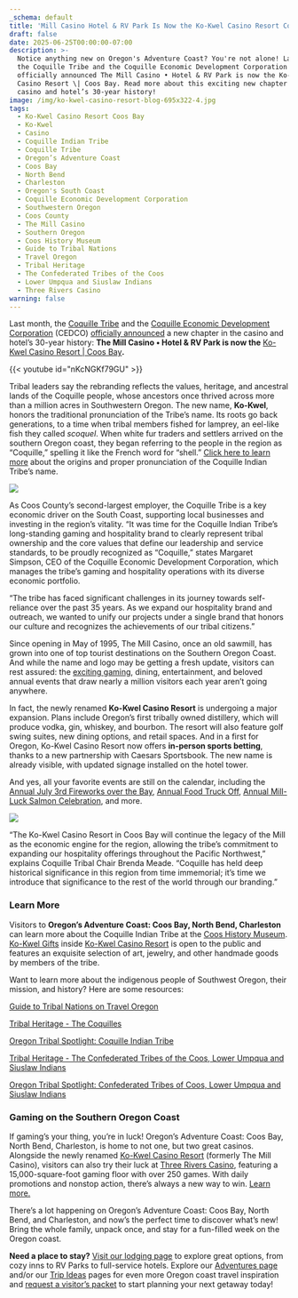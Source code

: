 ```yaml
---
_schema: default
title: 'Mill Casino Hotel & RV Park Is Now the Ko-Kwel Casino Resort Coos Bay '
draft: false
date: 2025-06-25T00:00:00-07:00
description: >-
  Notice anything new on Oregon's Adventure Coast? You're not alone! Last month,
  the Coquille Tribe and the Coquille Economic Development Corporation (CEDCO)
  officially announced The Mill Casino • Hotel & RV Park is now the Ko-Kwel
  Casino Resort \| Coos Bay. Read more about this exciting new chapter in the
  casino and hotel’s 30-year history!
image: /img/ko-kwel-casino-resort-blog-695x322-4.jpg
tags:
  - Ko-Kwel Casino Resort Coos Bay
  - Ko-Kwel
  - Casino
  - Coquille Indian Tribe
  - Coquille Tribe
  - Oregon’s Adventure Coast
  - Coos Bay
  - North Bend
  - Charleston
  - Oregon's South Coast
  - Coquille Economic Development Corporation
  - Southwestern Oregon
  - Coos County
  - The Mill Casino
  - Southern Oregon
  - Coos History Museum
  - Guide to Tribal Nations
  - Travel Oregon
  - Tribal Heritage
  - The Confederated Tribes of the Coos
  - Lower Umpqua and Siuslaw Indians
  - Three Rivers Casino
warning: false
---
```

Last month, the [Coquille Tribe](https://www.coquilletribe.org/) and the [Coquille Economic Development Corporation](https://www.tribal.one/) (CEDCO) [officially announced](https://www.coquilletribe.org/coquille-tribe-to-rename-casino-after-30-years-of-success/) a new chapter in the casino and hotel’s 30-year history: **The Mill Casino • Hotel & RV Park is now the** [Ko-Kwel Casino Resort \| Coos Bay](https://www.kokwelresorts.com/coos-bay/)**.**

{{< youtube id="nKcNGKf79GU" >}}

Tribal leaders say the rebranding reflects the values, heritage, and ancestral lands of the Coquille people, whose ancestors once thrived across more than a million acres in Southwestern Oregon. The new name, **Ko-Kwel**, honors the traditional pronunciation of the Tribe’s name. Its roots go back generations, to a time when tribal members fished for lamprey, an eel-like fish they called *scoquel*. When white fur traders and settlers arrived on the southern Oregon coast, they began referring to the people in the region as “Coquille,” spelling it like the French word for “shell.” [Click here to learn more](https://www.coquilletribe.org/our-people/how-do-you-pronounce-that/) about the origins and proper pronunciation of the Coquille Indian Tribe’s name.

![](/img/coquille-indian-tribe.jpg)

As Coos County’s second-largest employer, the Coquille Tribe is a key economic driver on the South Coast, supporting local businesses and investing in the region’s vitality. “It was time for the Coquille Indian Tribe’s long-standing gaming and hospitality brand to clearly represent tribal ownership and the core values that define our leadership and service standards, to be proudly recognized as “Coquille,” states Margaret Simpson, CEO of the Coquille Economic Development Corporation, which manages the tribe’s gaming and hospitality operations with its diverse economic portfolio.

“The tribe has faced significant challenges in its journey towards self-reliance over the past 35 years. As we expand our hospitality brand and outreach, we wanted to unify our projects under a single brand that honors our culture and recognizes the achievements of our tribal citizens.”

Since opening in May of 1995, The Mill Casino, once an old sawmill, has grown into one of top tourist destinations on the Southern Oregon Coast. And while the name and logo may be getting a fresh update, visitors can rest assured: the [exciting gaming](https://www.oregonsadventurecoast.com/gaming/), dining, entertainment, and beloved annual events that draw nearly a million visitors each year aren’t going anywhere.

In fact, the newly renamed **Ko-Kwel Casino Resort** is undergoing a major expansion. Plans include Oregon’s first tribally owned distillery, which will produce vodka, gin, whiskey, and bourbon. The resort will also feature golf swing suites, new dining options, and retail spaces. And in a first for Oregon, Ko-Kwel Casino Resort now offers **in-person sports betting**, thanks to a new partnership with Caesars Sportsbook. The new name is already visible, with updated signage installed on the hotel tower.

And yes, all your favorite events are still on the calendar, including the [Annual July 3rd Fireworks over the Bay](https://www.oregonsadventurecoast.com/event/july-3rd-4th-fireworks-over-the-bay/), [Annual Food Truck Off](https://www.oregonsadventurecoast.com/event/the-mill-casino-food-truck-off/), [Annual Mill-Luck Salmon Celebration](https://www.oregonsadventurecoast.com/event/mill-luck-salmon-celebration/), and more.

![](/img/ko-kwel-casino-resort-blog-695x322-3.jpg)

“The Ko-Kwel Casino Resort in Coos Bay will continue the legacy of the Mill as the economic engine for the region, allowing the tribe’s commitment to expanding our hospitality offerings throughout the Pacific Northwest,” explains Coquille Tribal Chair Brenda Meade. “Coquille has held deep historical significance in this region from time immemorial; it’s time we introduce that significance to the rest of the world through our branding.”

### **Learn More**

Visitors to **Oregon’s Adventure Coast: Coos Bay, North Bend, Charleston** can learn more about the Coquille Indian Tribe at the [Coos History Museum](https://cooshistory.org/). [Ko-Kwel Gifts](https://www.kokwelresorts.com/coos-bay/) inside [Ko-Kwel Casino Resort](https://www.kokwelresorts.com/coos-bay/) is open to the public and features an exquisite selection of art, jewelry, and other handmade goods by members of the tribe.

Want to learn more about the indigenous people of Southwest Oregon, their mission, and history? Here are some resources:

[Guide to Tribal Nations on Travel Oregon](https://traveloregon.com/places-to-go/tribal-nations/)

[Tribal Heritage - The Coquilles](https://www.oregonsadventurecoast.com/tribal-heritage-coquilles/)

[Oregon Tribal Spotlight: Coquille Indian Tribe](https://traveloregon.com/things-to-do/culture-history/oregon-tribal-spotlight-coquille-indian-tribe/)

[Tribal Heritage - The Confederated Tribes of the Coos, Lower Umpqua and Siuslaw Indians](https://www.oregonsadventurecoast.com/tribal-heritage-confederated/)

[Oregon Tribal Spotlight: Confederated Tribes of Coos, Lower Umpqua and Siuslaw Indians](https://traveloregon.com/places-to-go/tribal-nations/confederated-tribes-of-coos-lower-umpqua-and-siuslaw-indians/)

### **Gaming on the Southern Oregon Coast**

If gaming’s your thing, you’re in luck! Oregon’s Adventure Coast: Coos Bay, North Bend, Charleston, is home to not one, but two great casinos. Alongside the newly renamed [Ko-Kwel Casino Resort](https://www.kokwelresorts.com/coos-bay/) (formerly The Mill Casino), visitors can also try their luck at [Three Rivers Casino](https://www.threeriverscasino.com/coos-bay-casino), featuring a 15,000-square-foot gaming floor with over 250 games. With daily promotions and nonstop action, there’s always a new way to win. [Learn more.](https://www.oregonsadventurecoast.com/blog/try-your-luck-on-oregon-s-adventure-coast)

There’s a lot happening on Oregon’s Adventure Coast: Coos Bay, North Bend, and Charleston, and now’s the perfect time to discover what’s new! Bring the whole family, unpack once, and stay for a fun-filled week on the Oregon coast.

**Need a place to stay?** [Visit our lodging page](https://www.oregonsadventurecoast.com/lodging/) to explore great options, from cozy inns to RV Parks to full-service hotels. Explore our [Adventures page](https://www.oregonsadventurecoast.com/adventures) and/or our [Trip Ideas](https://www.oregonsadventurecoast.com/tripideas) pages for even more Oregon coast travel inspiration and [request a visitor’s packet](https://www.oregonsadventurecoast.com/contact/#contactform) to start planning your next getaway today!

&nbsp;